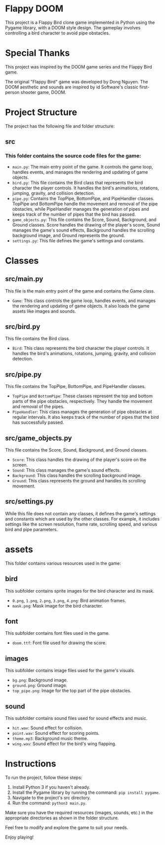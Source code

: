 # Flappy DOOM

This project is a Flappy Bird clone game implemented in Python using the Pygame library, with a DOOM style design. The gameplay involves controlling a bird character to avoid pipe obstacles.

# Special Thanks

This project was inspired by the DOOM game series and the Flappy Bird game.

The original "Flappy Bird" game was developed by Dong Nguyen.
The DOOM aesthetic and sounds are inspired by id Software's classic first-person shooter game, DOOM.

# Project Structure

The project has the following file and folder structure:

## src

### This folder contains the source code files for the game:

* `main.py`: The main entry point of the game. It controls the game loop, handles events, and manages the rendering and updating of game objects.
* `bird.py`: This file contains the Bird class that represents the bird character the player controls. It handles the bird's animations, rotations, jumping, gravity, and collision detection.
* `pipe.py`: Contains the TopPipe, BottomPipe, and PipeHandler classes. TopPipe and BottomPipe handle the movement and removal of the pipe obstacles, while PipeHandler manages the generation of pipes and keeps track of the number of pipes that the bird has passed.
* `game_objects.py`: This file contains the Score, Sound, Background, and Ground classes. Score handles the drawing of the player's score, Sound manages the game's sound effects, Background handles the scrolling background image, and Ground represents the ground.
* `settings.py`: This file defines the game's settings and constants.

# Classes

## src/main.py

This file is the main entry point of the game and contains the Game class.

* `Game`: This class controls the game loop, handles events, and manages the rendering and updating of game objects. It also loads the game assets like images and sounds.

## src/bird.py

This file contains the Bird class.

* `Bird`: This class represents the bird character the player controls. It handles the bird's animations, rotations, jumping, gravity, and collision detection.

## src/pipe.py

This file contains the TopPipe, BottomPipe, and PipeHandler classes.

* `TopPipe` and `BottomPipe`: These classes represent the top and bottom parts of the pipe obstacles, respectively. They handle the movement and removal of the pipes.
* `PipeHandler`: This class manages the generation of pipe obstacles at regular intervals. It also keeps track of the number of pipes that the bird has successfully passed.

## src/game_objects.py

This file contains the Score, Sound, Background, and Ground classes.

* `Score`: This class handles the drawing of the player's score on the screen.
* `Sound`: This class manages the game's sound effects.
* `Background`: This class handles the scrolling background image.
* `Ground`: This class represents the ground and handles its scrolling movement.

## src/settings.py

While this file does not contain any classes, it defines the game's settings and constants which are used by the other classes. For example, it includes settings like the screen resolution, frame rate, scrolling speed, and various bird and pipe parameters.

# assets

This folder contains various resources used in the game:

## bird

This subfolder contains sprite images for the bird character and its mask.

* `0.png`, `1.png`, `2.png`, `3.png`, `4.png`: Bird animation frames.
* `mask.png`: Mask image for the bird character.

## font

This subfolder contains font files used in the game.

* `doom.ttf`: Font file used for drawing the score.

## images

This subfolder contains image files used for the game's visuals.

* `bg.png`: Background image.
* `ground.png`: Ground image.
* `top_pipe.png`: Image for the top part of the pipe obstacles.

## sound

This subfolder contains sound files used for sound effects and music.

* `hit.wav`: Sound effect for collision.
* `point.wav`: Sound effect for scoring points.
* `theme.mp3`: Background music theme.
* `wing.wav`: Sound effect for the bird's wing flapping.

# Instructions

To run the project, follow these steps:

1. Install Python 3 if you haven't already.
2. Install the Pygame library by running the command: `pip install pygame`.
3. Navigate to the project's src directory.
4. Run the command: `python3 main.py`.

Make sure you have the required resources (images, sounds, etc.) in the appropriate directories as shown in the folder structure.

Feel free to modify and explore the game to suit your needs.

Enjoy playing!
